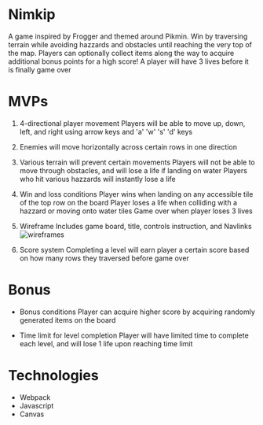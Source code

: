 # Nimkip

A game inspired by Frogger and themed around Pikmin. Win by traversing terrain while avoiding hazzards and obstacles until reaching the very top of the map. Players can optionally collect items along the way to acquire additional bonus points for a high score! A player will have 3 lives before it is finally game over

# MVPs

1) 4-directional player movement
  Players will be able to move up, down, left, and right using arrow keys and 'a' 'w' 's' 'd' keys
  
2) Enemies will move horizontally across certain rows in one direction
  
3) Various terrain will prevent certain movements
  Players will not be able to move through obstacles, and will lose a life if landing on water
  Players who hit various hazzards will instantly lose a life

4) Win and loss conditions
  Player wins when landing on any accessible tile of the top row on the board
  Player loses a life when colliding with a hazzard or moving onto water tiles
  Game over when player loses 3 lives

5) Wireframe 
  Includes game board, title, controls instruction, and Navlinks
    ![wireframes](https://i.imgur.com/nPDgwVd.jpg)
6) Score system
  Completing a level will earn player a certain score based on how many rows they traversed before game over

# Bonus

  - Bonus conditions
  Player can acquire higher score by acquiring randomly generated items on the board

  - Time limit for level completion
  Player will have limited time to complete each level, and will lose 1 life upon reaching time limit

# Technologies
  - Webpack
  - Javascript
  - Canvas
  

